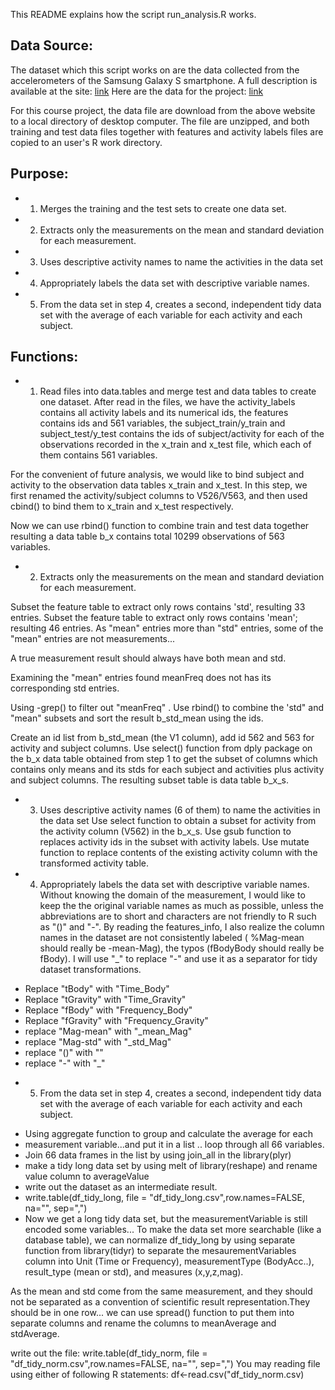 
This README explains how the script run_analysis.R works.

Data Source:
------------
The dataset which this script works on are the data collected
from the accelerometers of the Samsung Galaxy S smartphone.
A full description is available at the site:
[link](http://archive.ics.uci.edu/ml/datasets/Human+Activity+Recognition+Using+Smartphones)
Here are the data for the project:
[link](https://d396qusza40orc.cloudfront.net/getdata%2Fprojectfiles%2FUCI%20HAR%20Dataset.zip)

For this course project, the data file are download from the above website to a local
directory of desktop computer. The file are unzipped, and both training and test data files
together with features and activity labels files are copied to an user's R work directory.  

Purpose:
--------
 + 1) Merges the training and the test sets to create one data set. 
 + 2) Extracts only the measurements on the mean and standard deviation for each measurement.
 + 3) Uses descriptive activity names to name the activities in the data set
 + 4) Appropriately labels the data set with descriptive variable names.
 + 5) From the data set in step 4, creates a second, independent tidy data set with the average of
    each variable for each activity and each subject.

Functions:
----------
* 1) Read files into data.tables and merge test and data tables to create one dataset.
After read in the files, we have the activity_labels contains all activity labels and its numerical ids,
the features contains ids and 561 variables, the subject_train/y_train and subject_test/y_test contains the ids of
subject/activity for each of the observations recorded in the x_train and x_test file,
which each of them contains 561 variables.

For the convenient of future analysis, we would like to bind subject and activity to the observation data tables
x_train and x_test. In this step, we first renamed the activity/subject columns to V526/V563, and then used
cbind() to bind them to x_train and x_test respectively.
 
Now we can use rbind() function to combine train and test data together resulting a data table b_x contains
total 10299 observations of 563 variables.

* 2) Extracts only the measurements on the mean and standard deviation for each measurement.

Subset the feature table to extract only rows contains 'std', resulting 33 entries.
Subset the feature table to extract only rows contains 'mean'; resulting 46 entries.
As "mean" entries more than "std" entries, some of the "mean" entries are not measurements...

A true measurement result should always have both mean and std.

 Examining the "mean" entries found meanFreq does not has its corresponding std entries.

Using -grep() to filter out "meanFreq" .
Use rbind() to combine the 'std" and "mean" subsets and sort the result b_std_mean using the ids.

Create an id list from b_std_mean (the V1 column), add id 562 and 563 for activity and subject columns.
Use select() function from dply package on the b_x data table obtained from step 1 to get the subset of columns
which contains only means and its stds for each subject and activities plus activity and subject columns.
The resulting subset table is data table b_x_s.

* 3) Uses descriptive activity names (6 of them) to name the activities in the data set
Use select function to obtain a subset for activity from the activity column (V562) in the b_x_s.
Use gsub function to replaces activity ids in the subset with activity labels.
Use mutate function to replace contents of the existing activity column with the transformed activity table.

* 4) Appropriately labels the data set with descriptive variable names.
Without knowing the domain of the measurement, I would like to keep the the original variable names as much as possible,
unless the abbreviations are to short and characters are not friendly to R such as "()" and "-". By reading the features_info, I also realize
the column names in the dataset are not consistently labeled ( %Mag-mean should really be -mean-Mag), the typos (fBodyBody
should really be fBody). I will use "_" to replace "-" and use it as a separator for tidy dataset transformations.

- Replace "tBody" with "Time_Body"
- Replace "tGravity" with "Time_Gravity"
- Replace "fBody" with "Frequency_Body"
- Replace "fGravity" with "Frequency_Gravity"
- replace "Mag-mean" with "_mean_Mag"
- replace "Mag-std" with "_std_Mag"
- replace  "()" with ""
- replace "-" with "_"


* 5) From the data set in step 4, creates a second, independent tidy data set
with the average of each variable for each activity and each subject.

- Using aggregate function to group and calculate the average for each
- measurement variable...and put it in a list .. loop through all 66 variables.
- Join 66 data frames in the list by using join_all in the library(plyr)
- make a tidy long data set by using melt of library(reshape) and rename value column to averageValue
- write out the dataset as an intermediate result.
- write.table(df_tidy_long, file = "df_tidy_long.csv",row.names=FALSE, na="", sep=",")
- Now we get a long tidy data set, but the measurementVariable is still encoded some variables...
To make the data set more searchable (like a database table), we can normalize df_tidy_long by using separate function
from library(tidyr) to separate the mesaurementVariables column into Unit (Time or Frequency), measurementType (BodyAcc..), result_type (mean or std), and measures (x,y,z,mag).

As the mean and std come from the same measurement, and they should not be separated
as a convention of scientific result representation.They should be in one row...
we can use spread() function to put them into separate columns and
rename the columns to meanAverage and stdAverage.

write out the file:
write.table(df_tidy_norm, file = "df_tidy_norm.csv",row.names=FALSE, na="", sep=",")
You may reading file using either of following R statements:
df<-read.csv("df_tidy_norm.csv)


